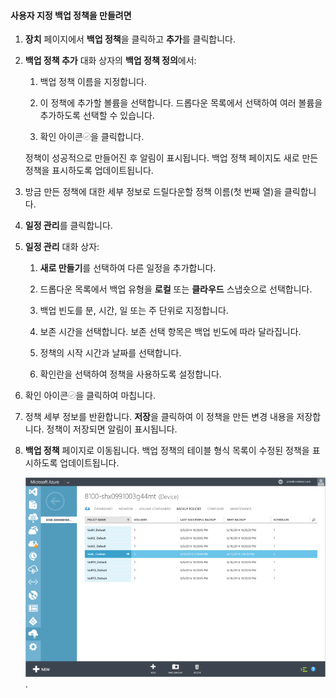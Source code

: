 <!--author=SharS last changed: 9/15/15-->

#### 사용자 지정 백업 정책을 만들려면

1. **장치** 페이지에서 **백업 정책**을 클릭하고 **추가**를 클릭합니다.

2. **백업 정책 추가** 대화 상자의 **백업 정책 정의**에서:

    1. 백업 정책 이름을 지정합니다.

    2. 이 정책에 추가할 볼륨을 선택합니다. 드롭다운 목록에서 선택하여 여러 볼륨을 추가하도록 선택할 수 있습니다.

    3. 확인 아이콘![확인 아이콘](./media/storsimple-add-backup-policy/HCS_CheckIcon-include.png)을 클릭합니다.

     정책이 성공적으로 만들어진 후 알림이 표시됩니다. 백업 정책 페이지도 새로 만든 정책을 표시하도록 업데이트됩니다.

4. 방금 만든 정책에 대한 세부 정보로 드릴다운할 정책 이름(첫 번째 열)을 클릭합니다.

5. **일정 관리**를 클릭합니다.

6. **일정 관리** 대화 상자:

    1. **새로 만들기**를 선택하여 다른 일정을 추가합니다.

    2. 드롭다운 목록에서 백업 유형을 **로컬** 또는 **클라우드** 스냅숏으로 선택합니다.

    3. 백업 빈도를 분, 시간, 일 또는 주 단위로 지정합니다.

    4. 보존 시간을 선택합니다. 보존 선택 항목은 백업 빈도에 따라 달라집니다.
 
    5. 정책의 시작 시간과 날짜를 선택합니다.

    6. 확인란을 선택하여 정책을 사용하도록 설정합니다.

7. 확인 아이콘![확인 아이콘](./media/storsimple-add-backup-policy/HCS_CheckIcon-include.png)을 클릭하여 마칩니다.

8. 정책 세부 정보를 반환합니다. **저장**을 클릭하여 이 정책을 만든 변경 내용을 저장합니다. 정책이 저장되면 알림이 표시됩니다.

9. **백업 정책** 페이지로 이동됩니다. 백업 정책의 테이블 형식 목록이 수정된 정책을 표시하도록 업데이트됩니다.

    ![사용자 지정 백업 정책](./media/storsimple-create-custom-backup-policy/HCS_CustomBackupPolicyM-include.png).


